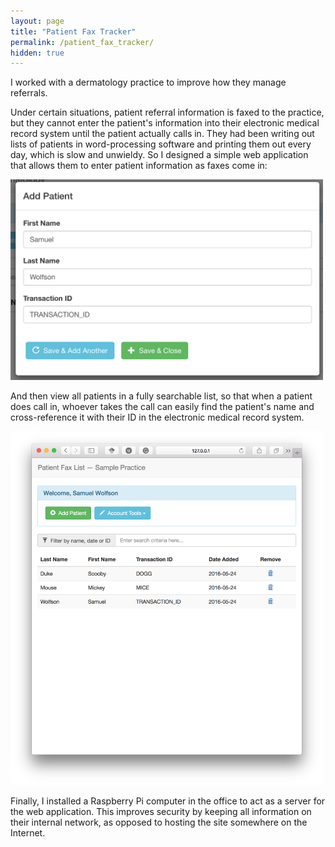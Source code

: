 ```yaml
---
layout: page
title: "Patient Fax Tracker"
permalink: /patient_fax_tracker/
hidden: true
---
```


I worked with a dermatology practice to improve how they manage referrals.

Under certain situations, patient referral information is faxed to the practice, but they cannot enter the patient's information into their electronic medical record system until the patient actually calls in. They had been writing out lists of patients in word-processing software and printing them out every day, which is slow and unwieldy. So I designed a simple web application that allows them to enter patient information as faxes come in:

<a href="/img/faxtracker/add_patient.png"><img style="max-width: 500px;" alt="Entering patient information" src="/img/faxtracker/add_patient.png"></a>

And then view all patients in a fully searchable list, so that when a patient does call in, whoever takes the call can easily find the patient's name and cross-reference it with their ID in the electronic medical record system.

<a href="/img/faxtracker/full_screen.png"><img style="max-width: 500px;" alt="List view" src="/img/faxtracker/full_screen.png"></a>

Finally, I installed a Raspberry Pi computer in the office to act as a server for the web application. This improves security by keeping all information on their internal network, as opposed to hosting the site somewhere on the Internet.
